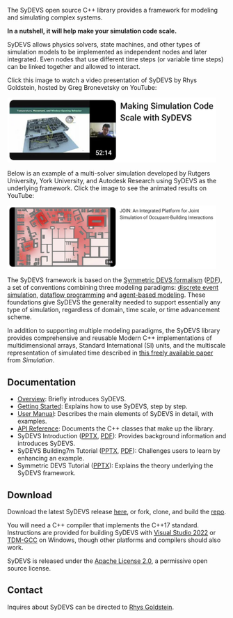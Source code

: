 The SyDEVS open source C++ library provides a framework for modeling and simulating complex systems. 

**In a nutshell, it will help make your simulation code scale.**

SyDEVS allows physics solvers, state machines, and other types of simulation models to be implemented as independent nodes and later integrated. Even nodes that use different time steps (or variable time steps) can be linked together and allowed to interact.

Click this image to watch a video presentation of SyDEVS by Rhys Goldstein, hosted by Greg Bronevetsky on YouTube:

<a href="http://www.youtube.com/watch?feature=player_embedded&v=HWlk6JplGG8
" target="_blank"><img src="making-simulation-code-scale.png" 
alt="SyDEVS Presentation" width="480" /></a>

Below is an example of a multi-solver simulation developed by Rutgers University, York University, and Autodesk Research using SyDEVS as the underlying framework. Click the image to see the animated results on YouTube:

<a href="http://www.youtube.com/watch?feature=player_embedded&v=UvEn9yLMi9Y
" target="_blank"><img src="join-an-integrated-platform.png" 
alt="SyDEVS in Action" width="480" /></a>

The SyDEVS framework is based on the [Symmetric DEVS formalism](https://www.research.autodesk.com/publications/a-symmetric-formalism-for-discrete-event-simulation-with-agents) ([PDF](https://autodesk.github.io/sydevs/doc/downloads/Goldstein__Symmetric_Formalism__2018-08-03_1100.pdf)), a set of conventions combining three modeling paradigms: [discrete event simulation](https://en.wikipedia.org/wiki/Discrete_event_simulation), [dataflow programming](https://en.wikipedia.org/wiki/Dataflow_programming) and [agent-based modeling](https://en.wikipedia.org/wiki/Agent-based_model). These foundations give SyDEVS the generality needed to support essentially any type of simulation, regardless of domain, time scale, or time advancement scheme.

In addition to supporting multiple modeling paradigms, the SyDEVS library provides comprehensive and reusable Modern C++ implementations of multidimensional arrays, Standard International (SI) units, and the multiscale representation of simulated time described in [this freely available paper](http://journals.sagepub.com/eprint/mIKXDU2UtbJUjPZ8kupv/full) from *Simulation*.

## Documentation

- [Overview](overview.html): Briefly introduces SyDEVS.
- [Getting Started](getting_started/): Explains how to use SyDEVS, step by step.
- [User Manual](user_manual/): Describes the main elements of SyDEVS in detail, with examples.
- [API Reference](doc/html/index.html): Documents the C++ classes that make up the library.
- SyDEVS Introduction ([PPTX](doc/downloads/SyDEVS_Introduction.pptx), [PDF](doc/downloads/SyDEVS_Introduction.pdf)): Provides background information and introduces SyDEVS.
- SyDEVS Building7m Tutorial ([PPTX](doc/downloads/SyDEVS_Building7m_Tutorial.pptx), [PDF](doc/downloads/SyDEVS_Building7m_Tutorial.pdf)): Challenges users to learn by enhancing an example.
- Symmetric DEVS Tutorial ([PPTX](doc/downloads/AgentBasedSyDEVS_Tutorial.pptx)): Explains the theory underlying the SyDEVS framework.

## Download

Download the latest SyDEVS release [here](https://github.com/Autodesk/sydevs/releases), or fork, clone, and build the [repo](https://github.com/Autodesk/sydevs).

You will need a C++ compiler that implements the C++17 standard. Instructions are provided for building SyDEVS with [Visual Studio 2022](https://www.visualstudio.com) or [TDM-GCC](https://jmeubank.github.io/tdm-gcc/) on Windows, though other platforms and compilers should also work.

SyDEVS is released under the [Apache License 2.0](https://github.com/Autodesk/sydevs/blob/master/LICENSE.md), a permissive open source license.

## Contact

Inquires about SyDEVS can be directed to [Rhys Goldstein](https://research.autodesk.com/people/rhys-goldstein).
